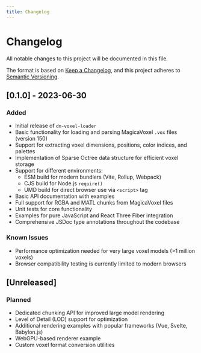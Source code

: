 ```yaml
---
title: Changelog
---
```


# Changelog

All notable changes to this project will be documented in this file.

The format is based on [Keep a Changelog](https://keepachangelog.com/en/1.0.0/),
and this project adheres to [Semantic Versioning](https://semver.org/spec/v2.0.0.html).

## [0.1.0] - 2023-06-30

### Added

- Initial release of `dn-voxel-loader`
- Basic functionality for loading and parsing MagicaVoxel `.vox` files (version 150)
- Support for extracting voxel dimensions, positions, color indices, and palettes
- Implementation of Sparse Octree data structure for efficient voxel storage
- Support for different environments:
  - ESM build for modern bundlers (Vite, Rollup, Webpack)
  - CJS build for Node.js `require()`
  - UMD build for direct browser use via `<script>` tag
- Basic API documentation with examples
- Full support for RGBA and MATL chunks from MagicaVoxel files
- Unit tests for core functionality
- Examples for pure JavaScript and React Three Fiber integration
- Comprehensive JSDoc type annotations throughout the codebase

### Known Issues

- Performance optimization needed for very large voxel models (>1 million voxels)
- Browser compatibility testing is currently limited to modern browsers

## [Unreleased]

### Planned

- Dedicated chunking API for improved large model rendering
- Level of Detail (LOD) support for optimization
- Additional rendering examples with popular frameworks (Vue, Svelte, Babylon.js)
- WebGPU-based renderer example
- Custom voxel format conversion utilities
